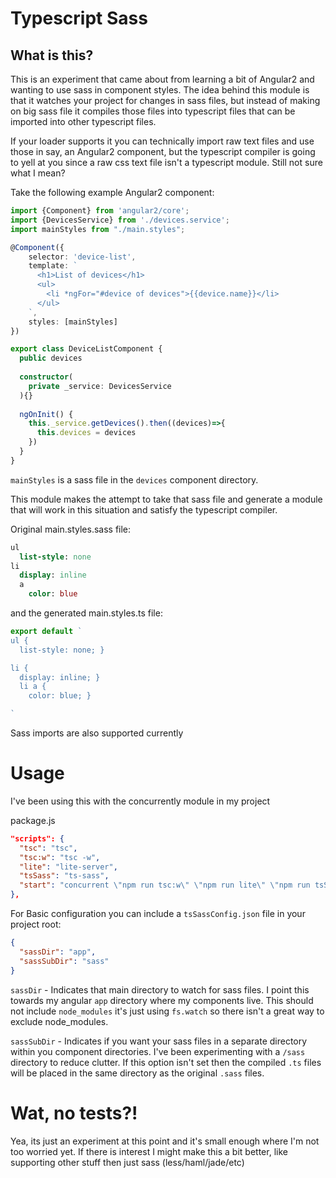 # Typescript Sass

## What is this?
This is an experiment that came about from learning a bit of Angular2 and wanting to
use sass in component styles. The idea behind this module is that it watches your
project for changes in sass files, but instead of making on big sass file it compiles
those files into typescript files that can be imported into other typescript files.

If your loader supports it you can technically import raw text files and use those
in say, an Angular2 component, but the typescript compiler is going to yell at you
since a raw css text file isn't a typescript module. Still not sure what I mean?

Take the following example Angular2 component:

```typescript
import {Component} from 'angular2/core';
import {DevicesService} from './devices.service';
import mainStyles from "./main.styles";

@Component({
    selector: 'device-list',
    template: `
      <h1>List of devices</h1>
      <ul>
        <li *ngFor="#device of devices">{{device.name}}</li>
      </ul>
    `,
    styles: [mainStyles]
})

export class DeviceListComponent { 
  public devices
  
  constructor(
    private _service: DevicesService
  ){}
  
  ngOnInit() {
    this._service.getDevices().then((devices)=>{
      this.devices = devices
    })
  }
}
```

`mainStyles` is a sass file in the `devices` component directory.

This module makes the attempt to take that sass file and generate a module that
will work in this situation and satisfy the typescript compiler.

Original main.styles.sass file:

```sass
ul
  list-style: none
li
  display: inline
  a 
    color: blue
```

and the generated main.styles.ts file:

```typescript
export default `
ul {
  list-style: none; }

li {
  display: inline; }
  li a {
    color: blue; }

`
```

Sass imports are also supported currently


# Usage
I've been using this with the concurrently module in my project

package.js

```json
"scripts": {
  "tsc": "tsc",
  "tsc:w": "tsc -w",
  "lite": "lite-server",
  "tsSass": "ts-sass",
  "start": "concurrent \"npm run tsc:w\" \"npm run lite\" \"npm run tsSass\""
},
```

For Basic configuration you can include a `tsSassConfig.json` file in your project root:

```json
{
  "sassDir": "app",
  "sassSubDir": "sass"
}
```

`sassDir` - Indicates that main directory to watch for sass files. I point this towards
my angular `app` directory where my components live. This should not include `node_modules`
it's just using `fs.watch` so there isn't a great way to exclude node_modules.

`sassSubDir` - Indicates if you want your sass files in a separate directory within
you component directories. I've been experimenting with a `/sass` directory to reduce clutter.
If this option isn't set then the compiled `.ts` files will be placed in the same directory
as the original `.sass` files.

# Wat, no tests?!
Yea, its just an experiment at this point and it's small enough where I'm not 
too worried yet. If there is interest I might make this a bit better, like supporting
other stuff then just sass (less/haml/jade/etc)